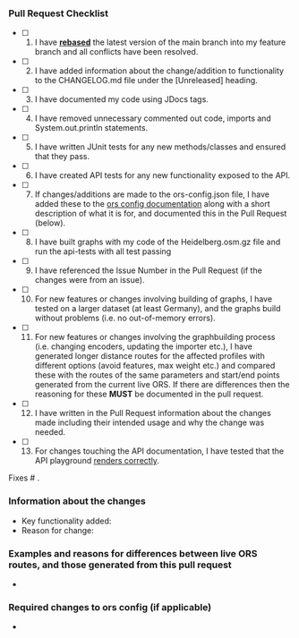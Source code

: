 ### Pull Request Checklist
<!--- Please make sure you have completed the following items BEFORE submitting a pull request (put an x in each box
when you have checked you have done them): -->
- [ ] 1. I have [**rebased**][rebase] the latest version of the main branch into my feature branch and all conflicts
         have been resolved.
- [ ] 2. I have added information about the change/addition to functionality to the CHANGELOG.md file under the
         [Unreleased] heading.
- [ ] 3. I have documented my code using JDocs tags.
- [ ] 4. I have removed unnecessary commented out code, imports and System.out.println statements.
- [ ] 5. I have written JUnit tests for any new methods/classes and ensured that they pass.
- [ ] 6. I have created API tests for any new functionality exposed to the API.
- [ ] 7. If changes/additions are made to the ors-config.json file, I have added these to the [ors config documentation][config]
         along with a short description of what it is for, and documented this in the Pull Request (below).
- [ ] 8. I have built graphs with my code of the Heidelberg.osm.gz file and run the api-tests with all test passing
- [ ] 9. I have referenced the Issue Number in the Pull Request (if the changes were from an issue).
- [ ] 10. For new features or changes involving building of graphs, I have tested on a larger dataset
          (at least Germany), and the graphs build without problems (i.e. no out-of-memory errors).
- [ ] 11. For new features or changes involving the graphbuilding process (i.e. changing encoders, updating the
          importer etc.), I have generated longer distance routes for the affected profiles with different options
          (avoid features, max weight etc.) and compared these with the routes of the same parameters and start/end
          points generated from the current live ORS.
          If there are differences then the reasoning for these **MUST** be documented in the pull request.
- [ ] 12. I have written in the Pull Request information about the changes made including their intended usage
          and why the change was needed.
- [ ] 13. For changes touching the API documentation, I have tested that the API playground [renders correctly][api].

Fixes # .

### Information about the changes
- Key functionality added:
- Reason for change:

### Examples and reasons for differences between live ORS routes, and those generated from this pull request
-

### Required changes to ors config (if applicable)
-

[config]: https://GIScience.github.io/openrouteservice/installation/Configuration.html
[api]: https://gitlab.gistools.geog.uni-heidelberg.de/giscience/openrouteservice-infrastructure/ors-docs-api#test-new-ors-documentation
[rebase]: https://github.com/GIScience/openrouteservice/blob/main/CONTRIBUTE.md#pull-request-guidelines
